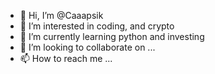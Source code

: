 - 👋 Hi, I’m @Caaapsik
- 👀 I’m interested in coding, and crypto
- 🌱 I’m currently learning python and investing
- 💞️ I’m looking to collaborate on ...
- 📫 How to reach me ...

<!---
Caaapsik/Caaapsik is a ✨ special ✨ repository because its `README.md` (this file) appears on your GitHub profile.
You can click the Preview link to take a look at your changes.
--->
